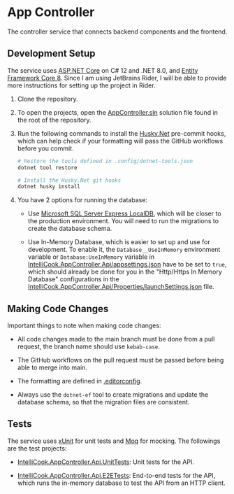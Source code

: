 # App Controller

The controller service that connects backend components and the frontend.

## Development Setup

The service uses [ASP.NET Core](https://dotnet.microsoft.com/en-us/apps/aspnet) on C# 12 and .NET 8.0, and [Entity Framework Core 8](https://www.nuget.org/packages/Microsoft.EntityFrameworkCore). Since I am using JetBrains Rider, I will be able to provide more instructions for setting up the project in Rider.

1. Clone the repository.

2. To open the projects, open the [AppController.sln](AppController.sln) solution file found in the root of the repository.

3. Run the following commands to install the [Husky.Net](https://alirezanet.github.io/Husky.Net/) pre-commit hooks, which can help check if your formatting will pass the GitHub workflows before you commit.

   ```bash
   # Restore the tools defined in .config/dotnet-tools.json
   dotnet tool restore
   
   # Install the Husky.Net git hooks
   dotnet husky install
   ```

4. You have 2 options for running the database:

    - Use [Microsoft SQL Server Express LocalDB](https://learn.microsoft.com/en-us/sql/database-engine/configure-windows/sql-server-express-localdb), which will be closer to the production environment. You will need to run the migrations to create the database schema.

    - Use In-Memory Database, which is easier to set up and use for development. To enable it, the `Database__UseInMemory` environment variable or `Database:UseInMemory` variable in [IntelliCook.AppController.Api/appsettings.json](IntelliCook.AppController.Api/appsettings.json) have to be set to `true`, which should already be done for you in the "Http/Https In Memory Database" configurations in the [IntelliCook.AppController.Api/Properties/launchSettings.json](IntelliCook.AppController.Api/Properties/launchSettings.json) file.

## Making Code Changes

Important things to note when making code changes:

- All code changes made to the main branch must be done from a pull request, the branch name should use `kebab-case`.

- The GitHub workflows on the pull request must be passed before being able to merge into main.

- The formatting are defined in [.editorconfig](./.editorconfig).

- Always use the `dotnet-ef` tool to create migrations and update the database schema, so that the migration files are consistent.

## Tests

The service uses [xUnit](https://xunit.net/) for unit tests and [Moq](https://github.com/devlooped/moq) for mocking. The followings are the test projects:

- [IntelliCook.AppController.Api.UnitTests](IntelliCook.AppController.Api.UnitTests): Unit tests for the API.

- [IntelliCook.AppController.Api.E2ETests](IntelliCook.AppController.Api.E2ETests): End-to-end tests for the API, which runs the in-memory database to test the API from an HTTP client.
